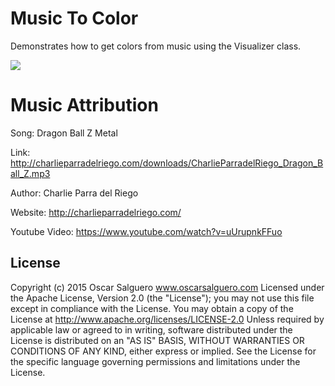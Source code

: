 # Music To Color

Demonstrates how to get colors from music using the Visualizer class.


![](color-extractor.png)


# Music Attribution

Song: Dragon Ball Z Metal

Link: http://charlieparradelriego.com/downloads/CharlieParradelRiego_Dragon_Ball_Z.mp3

Author: Charlie Parra del Riego

Website: http://charlieparradelriego.com/

Youtube Video: https://www.youtube.com/watch?v=uUrupnkFFuo


License
-------
Copyright (c) 2015 Oscar Salguero www.oscarsalguero.com
Licensed under the Apache License, Version 2.0 (the "License"); you may
not use this file except in compliance with the License. You may obtain
a copy of the License at http://www.apache.org/licenses/LICENSE-2.0
Unless required by applicable law or agreed to in writing, software
distributed under the License is distributed on an "AS IS" BASIS,
WITHOUT WARRANTIES OR CONDITIONS OF ANY KIND, either express or implied.
See the License for the specific language governing permissions and
limitations under the License.

